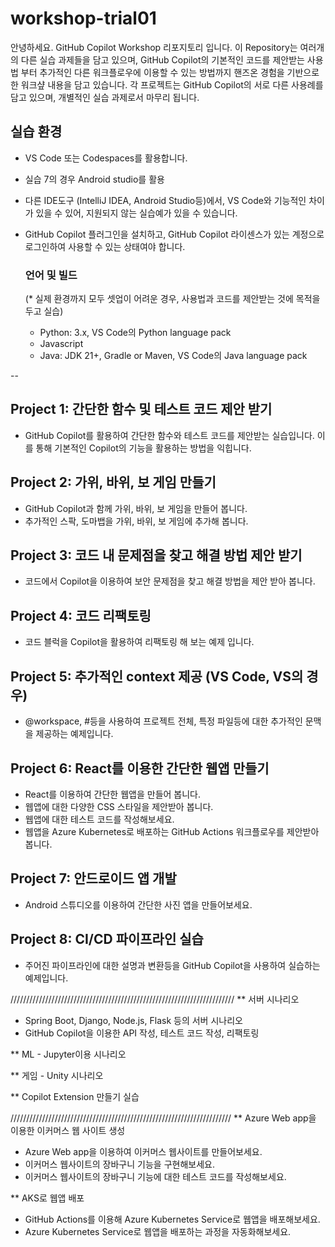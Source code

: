 # workshop-trial01
안녕하세요. GitHub Copilot Workshop 리포지토리 입니다. 
이 Repository는 여러개의 다른 실습 과제들을 담고 있으며, GitHub Copilot의 기본적인 코드를 제안받는 사용법 부터 추가적인 다른 워크플로우에 이용할 수 있는 방법까지 핸즈온 경험을 기반으로 한 워크샾 내용을 담고 있습니다. 
각 프로젝트는 GitHub Copilot의 서로 다른 사용례를 담고 있으며, 개별적인 실습 과제로서 마무리 됩니다.

## 실습 환경
- VS Code 또는 Codespaces를 활용합니다.
- 실습 7의 경우 Android studio를 활용
- 다른 IDE도구 (IntelliJ IDEA, Android Studio등)에서, VS Code와 기능적인 차이가 있을 수 있어, 지원되지 않는 실습예가 있을 수 있습니다.
- GitHub Copilot 플러그인을 설치하고, GitHub Copilot 라이센스가 있는 계정으로 로그인하여 사용할 수 있는 상태여야 합니다.

  ### 언어 및 빌드
  (* 실제 환경까지 모두 셋업이 어려운 경우, 사용법과 코드를 제안받는 것에 목적을 두고 실습)
  - Python: 3.x, VS Code의 Python language pack
  - Javascript
  - Java: JDK 21+, Gradle or Maven, VS Code의 Java language pack

--
## Project 1: 간단한 함수 및 테스트 코드 제안 받기
 - GitHub Copilot를 활용하여 간단한 함수와 테스트 코드를 제안받는 실습입니다. 이를 통해 기본적인 Copilot의 기능을 활용하는 방법을 익힙니다. 

## Project 2: 가위, 바위, 보 게임 만들기
 - GitHub Copilot과 함께 가위, 바위, 보 게임을 만들어 봅니다.
 - 추가적인 스팍, 도마뱁을 가위, 바위, 보 게임에 추가해 봅니다. 

## Project 3: 코드 내 문제점을 찾고 해결 방법 제안 받기
  - 코드에서 Copilot을 이용하여 보안 문제점을 찾고 해결 방법을 제안 받아 봅니다. 

## Project 4: 코드 리팩토링
  - 코드 블럭을 Copilot을 활용하여 리팩토링 해 보는 예제 입니다.
  
## Project 5: 추가적인 context 제공 (VS Code, VS의 경우)
  - @workspace, #등을 사용하여 프로젝트 전체, 특정 파일등에 대한 추가적인 문맥을 제공하는 예제입니다.

## Project 6: React를 이용한 간단한 웹앱 만들기
  - React를 이용하여 간단한 웹앱을 만들어 봅니다.
  - 웹앱에 대한 다양한 CSS 스타일을 제안받아 봅니다.
  - 웹앱에 대한 테스트 코드를 작성해보세요.
  - 웹앱을 Azure Kubernetes로 배포하는 GitHub Actions 워크플로우를 제안받아 봅니다.

## Project 7: 안드로이드 앱 개발
  - Android 스튜디오를 이용하여 간단한 사진 앱을 만들어보세요.

## Project 8: CI/CD 파이프라인 실습 
  - 주어진 파이프라인에 대한 설명과 변환등을 GitHub Copilot을 사용하여 실습하는 예제입니다.

///////////////////////////////////////////////////////////////////////
** 서버 시나리오
  - Spring Boot, Django, Node.js, Flask 등의 서버 시나리오
  - GitHub Copilot을 이용한 API 작성, 테스트 코드 작성, 리팩토링

** ML - Jupyter이용 시나리오

** 게임 - Unity 시나리오

** Copilot Extension 만들기 실습

//////////////////////////////////////////////////////////////////////
** Azure Web app을 이용한 이커머스 웹 사이트 생성
  - Azure Web app을 이용하여 이커머스 웹사이트를 만들어보세요.
  - 이커머스 웹사이트의 장바구니 기능을 구현해보세요.
  - 이커머스 웹사이트의 장바구니 기능에 대한 테스트 코드를 작성해보세요.


** AKS로 웹앱 배포
  - GitHub Actions를 이용해 Azure Kubernetes Service로 웹앱을 배포해보세요.
  - Azure Kubernetes Service로 웹앱을 배포하는 과정을 자동화해보세요.




